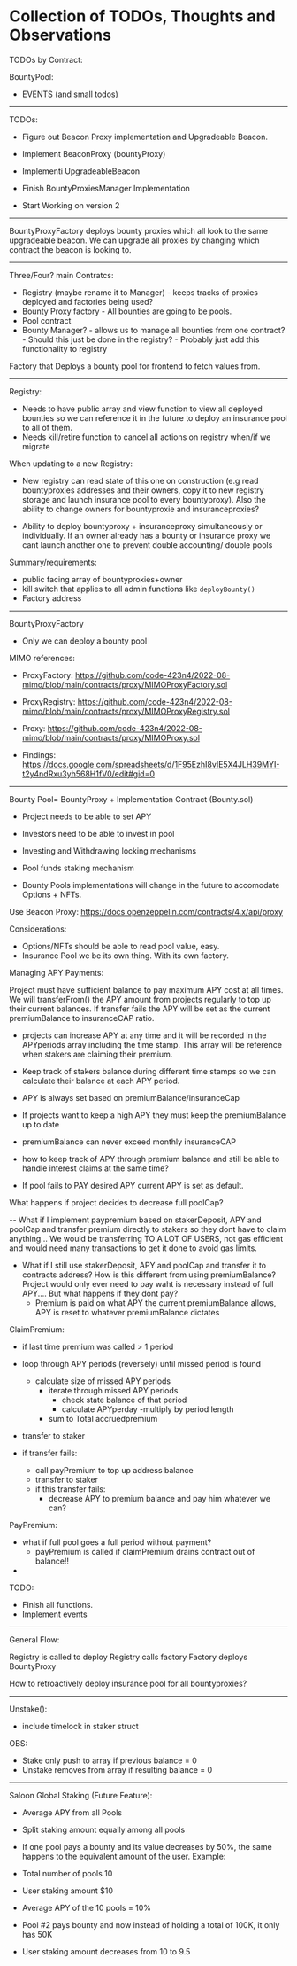 # Collection of TODOs, Thoughts and Observations

TODOs by Contract:

BountyPool:

- EVENTS (and small todos)

---

TODOs:

- Figure out Beacon Proxy implementation and Upgradeable Beacon.
- Implement BeaconProxy (bountyProxy)
- Implementi UpgradeableBeacon
- Finish BountyProxiesManager Implementation

- Start Working on version 2

---

BountyProxyFactory deploys bounty proxies which all look to the same upgradeable beacon.
We can upgrade all proxies by changing which contract the beacon is looking to.

---

Three/Four? main Contratcs:

- Registry (maybe rename it to Manager) - keeps tracks of proxies deployed and factories being used?
- Bounty Proxy factory - All bounties are going to be pools.
- Pool contract
- Bounty Manager? - allows us to manage all bounties from one contract? - Should this just be done in the registry? - Probably just add this functionality to registry

Factory that Deploys a bounty pool for frontend to fetch values from.

---

Registry:

- Needs to have public array and view function to view all deployed bounties so we can reference it in the future to deploy an insurance pool to all of them.
- Needs kill/retire function to cancel all actions on registry when/if we migrate

When updating to a new Registry:

- New registry can read state of this one on construction (e.g read bountyproxies addresses and their owners, copy it to new registry storage and launch insurance pool to every bountyproxy). Also the ability to change owners for bountyproxie and insuranceproxies?

- Ability to deploy bountyproxy + insuranceproxy simultaneously or individually. If an owner already has a bounty or insurance proxy we cant launch another one to prevent double accounting/ double pools

Summary/requirements:

- public facing array of bountyproxies+owner
- kill switch that applies to all admin functions like `deployBounty()`
- Factory address

---

BountyProxyFactory

- Only we can deploy a bounty pool

MIMO references:

- ProxyFactory: https://github.com/code-423n4/2022-08-mimo/blob/main/contracts/proxy/MIMOProxyFactory.sol

- ProxyRegistry: https://github.com/code-423n4/2022-08-mimo/blob/main/contracts/proxy/MIMOProxyRegistry.sol

- Proxy: https://github.com/code-423n4/2022-08-mimo/blob/main/contracts/proxy/MIMOProxy.sol

- Findings: https://docs.google.com/spreadsheets/d/1F95EzhI8vIE5X4JLH39MYI-t2y4ndRxu3yh568H1fV0/edit#gid=0

---

Bounty Pool= BountyProxy + Implementation Contract (Bounty.sol)

- Project needs to be able to set APY
- Investors need to be able to invest in pool
- Investing and Withdrawing locking mechanisms
- Pool funds staking mechanism

- Bounty Pools implementations will change in the future to accomodate Options + NFTs.

Use Beacon Proxy: https://docs.openzeppelin.com/contracts/4.x/api/proxy

Considerations:

- Options/NFTs should be able to read pool value, easy.
- Insurance Pool we be its own thing. With its own factory.

Managing APY Payments:

Project must have sufficient balance to pay maximum APY cost at all times.
We will transferFrom() the APY amount from projects regularly to top up their current balances.
If transfer fails the APY will be set as the current premiumBalance to insuranceCAP ratio.

- projects can increase APY at any time and it will be recorded in the APYperiods array including the time stamp. This array will be reference when stakers are claiming their premium.
- Keep track of stakers balance during different time stamps so we can calculate their balance at each APY period.

- APY is always set based on premiumBalance/insuranceCap
- If projects want to keep a high APY they must keep the premiumBalance up to date

- premiumBalance can never exceed monthly insuranceCAP

- how to keep track of APY through premium balance and still be able to handle interest claims at the same time?
- If pool fails to PAY desired APY current APY is set as default.

What happens if project decides to decrease full poolCap?

-- What if I implement paypremium based on stakerDeposit, APY and poolCap and transfer premium directly to stakers so they dont have to claim anything...
We would be transferring TO A LOT OF USERS, not gas efficient and would need many transactions to get it done to avoid gas limits.

- What if I still use stakerDeposit, APY and poolCap and transfer it to contracts address? How is this different from using premiumBalance?
  Project would only ever need to pay waht is necessary instead of full APY....
  But what happens if they dont pay?
  - Premium is paid on what APY the current premiumBalance allows, APY is reset to whatever premiumBalance dictates

ClaimPremium:

- if last time premium was called > 1 period

- loop through APY periods (reversely) until missed period is found

  - calculate size of missed APY periods
    - iterate through missed APY periods
      - check state balance of that period
      - calculate APYperday
        -multiply by period length
    - sum to Total accruedpremium

- transfer to staker
- if transfer fails:
  - call payPremium to top up address balance
  - transfer to staker
  - if this transfer fails:
    - decrease APY to premium balance and pay him whatever we can?

PayPremium:

- what if full pool goes a full period without payment?
  - payPremium is called if claimPremium drains contract out of balance!!
-

TODO:

- Finish all functions.
- Implement events

---

General Flow:

Registry is called to deploy
Registry calls factory
Factory deploys BountyProxy

How to retroactively deploy insurance pool for all bountyproxies?

---

Unstake():

- include timelock in staker struct

OBS:

- Stake only push to array if previous balance = 0
- Unstake removes from array if resulting balance = 0

---

Saloon Global Staking (Future Feature):

- Average APY from all Pools
- Split staking amount equally among all pools
- If one pool pays a bounty and its value decreases by 50%, the same happens to the equivalent amount of the user.
  Example:
- Total number of pools 10
- User staking amount $10
- Average APY of the 10 pools = 10%

- Pool #2 pays bounty and now instead of holding a total of 100K, it only has 50K
- User staking amount decreases from 10 to 9.5
